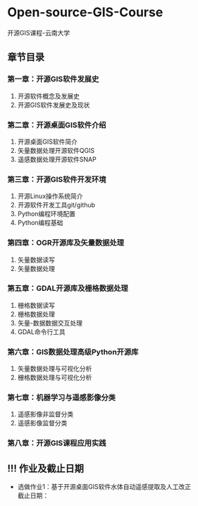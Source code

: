 # Open-source-GIS-Course
开源GIS课程-云南大学

## 章节目录
### 第一章：开源GIS软件发展史
1. 开源软件概念及发展史
2. 开源GIS软件发展史及现状
### 第二章：开源桌面GIS软件介绍
1. 开源桌面GIS软件简介
2. 矢量数据处理开源软件QGIS
3. 遥感数据处理开源软件SNAP
### 第三章：开源GIS软件开发环境
1. 开源Linux操作系统简介
2. 开源软件开发工具git/github
3. Python编程环境配置
4. Python编程基础
### 第四章：OGR开源库及矢量数据处理
1. 矢量数据读写
2. 矢量数据处理
### 第五章：GDAL开源库及栅格数据处理
1. 栅格数据读写
2. 栅格数据处理
3. 矢量-数据数据交互处理
4. GDAL命令行工具
### 第六章：GIS数据处理高级Python开源库
1. 矢量数据处理与可视化分析
2. 栅格数据处理与可视化分析
### 第七章：机器学习与遥感影像分类
1. 遥感影像非监督分类
2. 遥感影像监督分类
### 第八章：开源GIS课程应用实践


## **!!! 作业及截止日期**  
- 选做作业1：基于开源桌面GIS软件水体自动遥感提取及人工改正         
截止日期：




